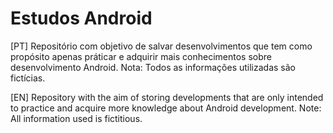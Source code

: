 # Estudos Android

[PT] Repositório com objetivo de salvar desenvolvimentos que tem como propósito apenas práticar e adquirir mais conhecimentos sobre desenvolvimento Android. Nota: Todos as informações utilizadas são fictícias.

[EN] Repository with the aim of storing developments that are only intended to practice and acquire more knowledge about Android development.
Note: All information used is fictitious.
